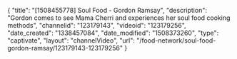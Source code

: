 {
    "title": "[1508455778] Soul Food - Gordon Ramsay",
    "description": "Gordon comes to see Mama Cherri and experiences her soul food cooking methods",
    "channelid": "123179143",
    "videoid": "123179256",
    "date_created": "1338457084",
    "date_modified": "1508373260",
    "type": "captivate",
    "layout": "channelVideo",
    "url": "\/food-network\/soul-food-gordon-ramsay\/123179143-123179256"
}